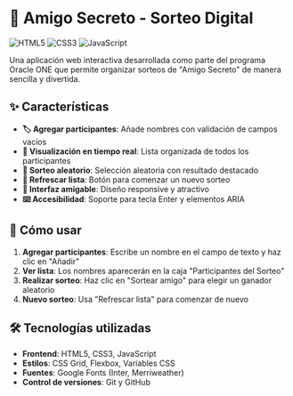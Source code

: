 # 🎁 Amigo Secreto - Sorteo Digital

![HTML5](https://img.shields.io/badge/HTML5-E34F26?style=for-the-badge&logo=html5&logoColor=white)
![CSS3](https://img.shields.io/badge/CSS3-1572B6?style=for-the-badge&logo=css3&logoColor=white)
![JavaScript](https://img.shields.io/badge/JavaScript-F7DF1E?style=for-the-badge&logo=javascript&logoColor=black)

Una aplicación web interactiva desarrollada como parte del programa Oracle ONE que permite organizar sorteos de "Amigo Secreto" de manera sencilla y divertida.

## ✨ Características

- **🏷️ Agregar participantes**: Añade nombres con validación de campos vacíos
- **👥 Visualización en tiempo real**: Lista organizada de todos los participantes
- **🎯 Sorteo aleatorio**: Selección aleatoria con resultado destacado
- **🔄 Refrescar lista**: Botón para comenzar un nuevo sorteo
- **🎨 Interfaz amigable**: Diseño responsive y atractivo
- **⌨️ Accesibilidad**: Soporte para tecla Enter y elementos ARIA

## 🚀 Cómo usar

1. **Agregar participantes**: Escribe un nombre en el campo de texto y haz clic en "Añadir"
2. **Ver lista**: Los nombres aparecerán en la caja "Participantes del Sorteo"
3. **Realizar sorteo**: Haz clic en "Sortear amigo" para elegir un ganador aleatorio
4. **Nuevo sorteo**: Usa "Refrescar lista" para comenzar de nuevo

## 🛠️ Tecnologías utilizadas

- **Frontend**: HTML5, CSS3, JavaScript
- **Estilos**: CSS Grid, Flexbox, Variables CSS
- **Fuentes**: Google Fonts (Inter, Merriweather)
- **Control de versiones**: Git y GitHub
